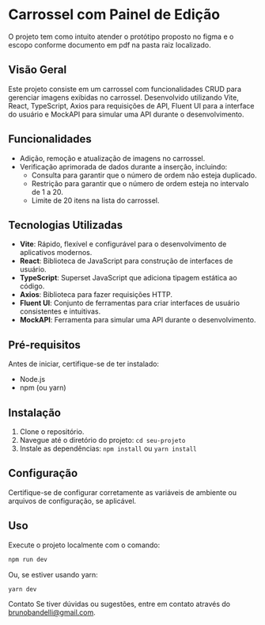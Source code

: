 # Carrossel com Painel de Edição

O projeto tem como intuito atender o protótipo proposto no figma e o escopo conforme documento em pdf na pasta raiz localizado.

## Visão Geral

Este projeto consiste em um carrossel com funcionalidades CRUD para gerenciar imagens exibidas no carrossel. Desenvolvido utilizando Vite, React, TypeScript, Axios para requisições de API, Fluent UI para a interface do usuário e MockAPI para simular uma API durante o desenvolvimento.

## Funcionalidades

- Adição, remoção e atualização de imagens no carrossel.
- Verificação aprimorada de dados durante a inserção, incluindo:
  - Consulta para garantir que o número de ordem não esteja duplicado.
  - Restrição para garantir que o número de ordem esteja no intervalo de 1 a 20.
  - Limite de 20 itens na lista do carrossel.

## Tecnologias Utilizadas

- **Vite**: Rápido, flexível e configurável para o desenvolvimento de aplicativos modernos.
- **React**: Biblioteca de JavaScript para construção de interfaces de usuário.
- **TypeScript**: Superset JavaScript que adiciona tipagem estática ao código.
- **Axios**: Biblioteca para fazer requisições HTTP.
- **Fluent UI**: Conjunto de ferramentas para criar interfaces de usuário consistentes e intuitivas.
- **MockAPI**: Ferramenta para simular uma API durante o desenvolvimento.

## Pré-requisitos

Antes de iniciar, certifique-se de ter instalado:

- Node.js
- npm (ou yarn)

## Instalação

1. Clone o repositório.
2. Navegue até o diretório do projeto: `cd seu-projeto`
3. Instale as dependências: `npm install` ou `yarn install`

## Configuração

Certifique-se de configurar corretamente as variáveis de ambiente ou arquivos de configuração, se aplicável.

## Uso

Execute o projeto localmente com o comando:

```bash
npm run dev
````
Ou, se estiver usando yarn:

```bash
yarn dev
````

Contato
Se tiver dúvidas ou sugestões, entre em contato através do brunobandelli@gmail.com.
